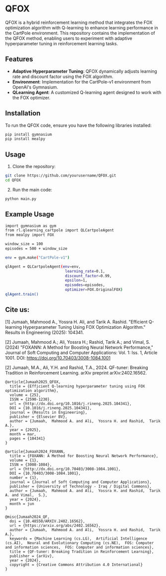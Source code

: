 # QFOX

QFOX is a hybrid reinforcement learning method that integrates the FOX optimization algorithm with Q-learning to enhance learning performance in the CartPole environment. This repository contains the implementation of the QFOX method, enabling users to experiment with adaptive hyperparameter tuning in reinforcement learning tasks.

## Features

- **Adaptive Hyperparameter Tuning**: QFOX dynamically adjusts learning rate and discount factor using the FOX algorithm.
- **Environment**: Implementation for the CartPole-v1 environment from OpenAI's Gymnasium.
- **QLearning Agent**: A customized Q-learning agent designed to work with the FOX optimizer.

## Installation

To run the QFOX code, ensure you have the following libraries installed:
``` bash
pip install gymnasium
pip install mealpy
```
## Usage
1. Clone the repository:
```bash
git clone https://github.com/yourusername/QFOX.git
cd QFOX
```

2. Run the main code:
```bash
python main.py
```

## Example Usage
```bash
import gymnasium as gym
from rl.qlearning_cartpole import QLCartpoleAgent
from mealpy import FOX 

window_size = 100
episodes = 500 + window_size

env = gym.make("CartPole-v1")

qlAgent = QLCartpoleAgent(env=env, 
                           learning_rate=0.1, 
                           discount_factor=0.99, 
                           epsilon=1,
                           episodes=episodes,
                           optimizer=FOX.OriginalFOX)
qlAgent.train()
```

## Cite us:
[1] Jumaah, Mahmood A., Yossra H. Ali, and Tarik A. Rashid. "Efficient Q-learning Hyperparameter Tuning Using FOX Optimization Algorithm." Results in Engineering (2025): 104341.

[2] Jumaah, Mahmood A.; Ali, Yossra H.; Rashid, Tarik A.; and Vimal, S. (2024) "FOXANN: A Method for Boosting Neural Network Performance," Journal of Soft Computing and Computer Applications: Vol. 1: Iss. 1, Article 1001. DOI: https://doi.org/10.70403/3008-1084.1001

[2]  Jumaah, M.A., Ali, Y.H. and Rashid, T.A., 2024. QF-tuner: Breaking Tradition in Reinforcement Learning. arXiv preprint arXiv:2402.16562.

```
@article{Jumaah2025_QFOX,
  title = {Efficient Q-learning hyperparameter tuning using FOX optimization algorithm},
  volume = {25},
  ISSN = {2590-1230},
  url = {http://dx.doi.org/10.1016/j.rineng.2025.104341},
  DOI = {10.1016/j.rineng.2025.104341},
  journal = {Results in Engineering},
  publisher = {Elsevier BV},
  author = {Jumaah,  Mahmood A. and Ali,  Yossra H. and Rashid,  Tarik A.},
  year = {2025},
  month = mar,
  pages = {104341}
}

@article{Jumaah2024_FOXANN,
  title = {FOXANN: A Method for Boosting Neural Network Performance},
  volume = {1},
  ISSN = {3008-1084},
  url = {http://dx.doi.org/10.70403/3008-1084.1001},
  DOI = {10.70403/3008-1084.1001},
  number = {1},
  journal = {Journal of Soft Computing and Computer Applications},
  publisher = {University of Technology - Iraq / Digital Commons},
  author = {Jumaah,  Mahmood A. and Ali,  Yossra H. and Rashid,  Tarik A. and Vimal,  S.},
  year = {2024},
  month = jun 
}

@misc{Jumaah2024_QF,
  doi = {10.48550/ARXIV.2402.16562},
  url = {https://arxiv.org/abs/2402.16562},
  author = {Jumaah,  Mahmood A. and Ali,  Yossra H. and Rashid,  Tarik A.},
  keywords = {Machine Learning (cs.LG),  Artificial Intelligence (cs.AI),  Neural and Evolutionary Computing (cs.NE),  FOS: Computer and information sciences,  FOS: Computer and information sciences},
  title = {QF-tuner: Breaking Tradition in Reinforcement Learning},
  publisher = {arXiv},
  year = {2024},
  copyright = {Creative Commons Attribution 4.0 International}
}

```


